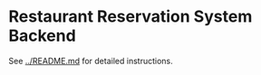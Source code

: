 # Restaurant Reservation System Backend


See [../README.md](../README.md) for detailed instructions.

